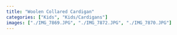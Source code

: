 ```yaml
---
title: "Woolen Collared Cardigan"
categories: ["Kids", "Kids/Cardigans"]
images: ["./IMG_7869.JPG", "./IMG_7872.JPG", "./IMG_7870.JPG"]
---
```


